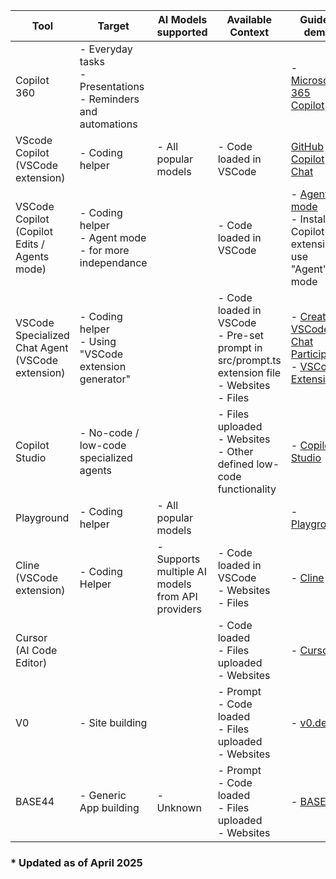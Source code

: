 
| Tool | Target | AI Models supported | Available Context | Guide / demo |
|----|----|----|----|----|
| Copilot 360 | - Everyday tasks<br>- Presentations<br>- Reminders and automations | | | - [Microsoft 365 Copilot](https://copilot.microsoft.com/) |
| VScode Copilot<br>(VSCode extension) | - Coding helper | - All popular models | - Code loaded in VSCode | [GitHub Copilot Chat](https://marketplace.visualstudio.com/items?itemName=GitHub.copilot-chat) |
| VSCode Copilot<br>(Copilot Edits / Agents mode) | - Coding helper<br>- Agent mode - for more independance | | - Code loaded in VSCode | - [Agent mode](https://www.youtube.com/watch?v=of--3Fq1M3w)<br/>- Install Copilot extension, use "Agent" mode |
| VSCode Specialized Chat Agent<br>(VSCode extension) | - Coding helper<br>- Using "VSCode extension generator" | | - Code loaded in VSCode<br>- Pre-set prompt in src/prompt.ts extension file<br>- Websites<br>- Files | - [Create VSCode Chat Participant](https://techcommunity.microsoft.com/blog/educatordeveloperblog/create-your-own-visual-studio-code-chat-participant-with-phi-3-5-by-github-model/4247224)<br>- [VSCode Extension](https://code.visualstudio.com/api/get-started/your-first-extension) |
| Copilot Studio | - No-code / low-code specialized agents | | - Files uploaded<br>- Websites<br>- Other defined low-code functionality | - [Copilot Studio](https://copilotstudio.preview.microsoft.com/) |
| Playground | - Coding helper | - All popular models | | - [Playground](https://web.augloop-tools.officeppe.com/playground/) |
| Cline<br>(VSCode extension) | - Coding Helper | - Supports multiple AI models from API providers | - Code loaded in VSCode<br>- Websites<br>- Files | - [Cline](https://marketplace.visualstudio.com/items?itemName=saoudrizwan.claude-dev) |
| Cursor<br>(AI Code Editor) | | | - Code loaded<br>- Files uploaded<br>- Websites | - [Cursor](https://cursor.sh/) |
| V0 | - Site building | | - Prompt<br>- Code loaded<br>- Files uploaded<br>- Websites | - [v0.dev](https://v0.dev) |
| BASE44 | - Generic App building | - Unknown | - Prompt<br>- Code loaded<br>- Files uploaded<br>- Websites | - [BASE44](https://base44.ai) |

### \* Updated as of April 2025
